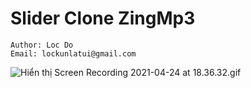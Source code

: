 # Slider Clone ZingMp3

``` 
Author: Loc Do
Email: lockunlatui@gmail.com
```

<img src="https://lh3.google.com/u/0/d/1KZ1EzCknDRDF3geBs5QjsLNqbcY3Dyce=w2880-h1384-iv1" class="a-b-ta-Ua" alt="Hiển thị Screen Recording 2021-04-24 at 18.36.32.gif" alt="screen shot"/>
